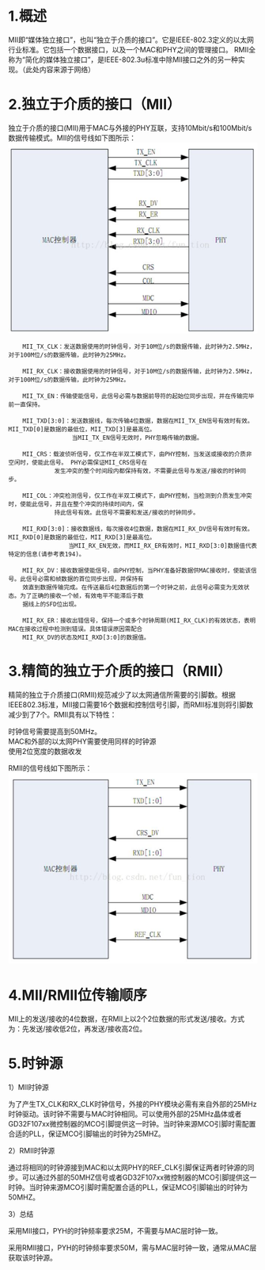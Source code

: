 # 1.概述
MII即“媒体独立接口”，也叫“独立于介质的接口”。它是IEEE-802.3定义的以太网行业标准。它包括一个数据接口，以及一个MAC和PHY之间的管理接口。
RMII全称为“简化的媒体独立接口”，是IEEE-802.3u标准中除MII接口之外的另一种实现。（此处内容来源于网络）

# 2.独立于介质的接口（MII）
独立于介质的接口(MII)用于MAC与外接的PHY互联，支持10Mbit/s和100Mbit/s数据传输模式。MII的信号线如下图所示：
![image](https://github.com/yuchengstudio/SAME70/blob/master/Ethernet/picture/MII.jpg)

```
    MII_TX_CLK：发送数据使用的时钟信号，对于10M位/s的数据传输，此时钟为2.5MHz，对于100M位/s的数据传输，此时钟为25MHz。
    
    MII_RX_CLK：接收数据使用的时钟信号，对于10M位/s的数据传输，此时钟为2.5MHz，对于100M位/s的数据传输，此时钟为25MHz。 
    
    MII_TX_EN：传输使能信号，此信号必需与数据前导符的起始位同步出现，并在传输完毕前一直保持。         
    
    MII_TXD[3:0]：发送数据线，每次传输4位数据，数据在MII_TX_EN信号有效时有效。MII_TXD[0]是数据的最低位，MII_TXD[3]是最高位。
                  当MII_TX_EN信号无效时，PHY忽略传输的数据。 
                  
    MII_CRS：载波侦听信号，仅工作在半双工模式下，由PHY控制，当发送或接收的介质非空闲时，使能此信号。 PHY必需保证MII_CRS信号在
             发生冲突的整个时间段内都保持有效，不需要此信号与发送/接收的时钟同步。 
             
    MII_COL：冲突检测信号，仅工作在半双工模式下，由PHY控制，当检测到介质发生冲突时，使能此信号，并且在整个冲突的持续时间内，保
             持此信号有效。此信号不需要和发送/接收的时钟同步。 
             
    MII_RXD[3:0]：接收数据线，每次接收4位数据，数据在MII_RX_DV信号有效时有效。MII_RXD[0]是数据的最低位，MII_RXD[3]是最高位。
                 当MII_RX_EN无效，而MII_RX_ER有效时，MII_RXD[3:0]数据值代表特定的信息(请参考表194)。   
                 
    MII_RX_DV：接收数据使能信号，由PHY控制，当PHY准备好数据供MAC接收时，使能该信号。此信号必需和帧数据的首位同步出现，并保持有
    效直到数据传输完成。在传送最后4位数据后的第一个时钟之前，此信号必需变为无效状态。为了正确的接收一个帧，有效电平不能滞后于数
    据线上的SFD位出现。 
    
    MII_RX_ER：接收出错信号，保持一个或多个时钟周期(MII_RX_CLK)的有效状态，表明MAC在接收过程中检测到错误。具体错误原因需配合
    MII_RX_DV的状态及MII_RXD[3:0]的数据值。 
```

# 3.精简的独立于介质的接口（RMII）
精简的独立于介质接口(RMII)规范减少了以太网通信所需要的引脚数。根据IEEE802.3标准，MII接口需要16个数据和控制信号引脚，而RMII标准则将引脚数减少到了7个。RMII具有以下特性：

时钟信号需要提高到50MHz。   
MAC和外部的以太网PHY需要使用同样的时钟源   
使用2位宽度的数据收发   

RMII的信号线如下图所示：
![image](https://github.com/yuchengstudio/SAME70/blob/master/Ethernet/picture/RMII.jpg)


# 4.MII/RMII位传输顺序

MII上的发送/接收的4位数据，在RMII上以2个2位数据的形式发送/接收。方式为：先发送/接收低2位，再发送/接收高2位。

# 5.时钟源

1）MII时钟源 

为了产生TX_CLK和RX_CLK时钟信号，外接的PHY模块必需有来自外部的25MHz时钟驱动。该时钟不需要与MAC时钟相同。可以使用外部的25MHz晶体或者GD32F107xx微控制器的MCO引脚提供这一时钟。当时钟来源MCO引脚时需配置合适的PLL，保证MCO引脚输出的时钟为25MHZ。 

2）RMII时钟源

通过将相同的时钟源接到MAC和以太网PHY的REF_CLK引脚保证两者时钟源的同步。可以通过外部的50MHZ信号或者GD32F107xx微控制器的MCO引脚提供这一时钟。当时钟来源MCO引脚时需配置合适的PLL，保证MCO引脚输出的时钟为50MHZ。   

3）总结

采用MII接口，PYH的时钟频率要求25M，不需要与MAC层时钟一致。

采用RMII接口，PYH的时钟频率要求50M，需与MAC层时钟一致，通常从MAC层获取该时钟源。


